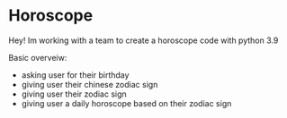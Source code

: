 # Horoscope
Hey! Im working with a team to create a horoscope code with python 3.9

Basic overveiw:
- asking user for their birthday
- giving user their chinese zodiac sign
- giving user their zodiac sign
- giving user a daily horoscope based on their zodiac sign
